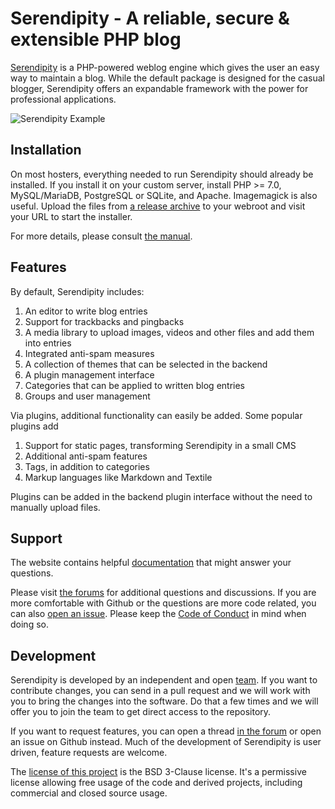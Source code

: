 # Serendipity - A reliable, secure & extensible PHP blog

[Serendipity](https://s9y.org) is a PHP-powered weblog engine which gives the user an easy way to maintain a blog. While the default package is designed for the casual blogger, Serendipity offers an expandable framework with the power for professional applications.

![Serendipity Example](https://www.onli-blogging.de/uploads/s9y_example.png)

## Installation

On most hosters, everything needed to run Serendipity should already be installed. If you install it on your custom server, install PHP >= 7.0, MySQL/MariaDB, PostgreSQL or SQLite, and Apache. Imagemagick is also useful. Upload the files from [a release archive](https://github.com/s9y/Serendipity/releases) to your webroot and visit your URL to start the installer. 

For more details, please consult [the manual](https://docs.s9y.org/docs/users/getting-started/fresh-installation.html).

## Features

By default, Serendipity includes:

 1. An editor to write blog entries
 1. Support for trackbacks and pingbacks
 1. A media library to upload images, videos and other files and add them into entries
 1. Integrated anti-spam measures
 1. A collection of themes that can be selected in the backend
 1. A plugin management interface
 1. Categories that can be applied to written blog entries
 1. Groups and user management
 
Via plugins, additional functionality can easily be added. Some popular plugins add

 1. Support for static pages, transforming Serendipity in a small CMS
 1. Additional anti-spam features
 1. Tags, in addition to categories
 1. Markup languages like Markdown and Textile
 
Plugins can be added in the backend plugin interface without the need to manually upload files.

## Support

The website contains helpful [documentation](https://docs.s9y.org/docs/index.html) that might answer your questions.

Please visit [the forums](https://board.s9y.org/) for additional questions and discussions. If you are more comfortable with Github or the questions are more code related, you can also [open an issue](https://github.com/s9y). Please keep the [Code of Conduct](https://docs.s9y.org/docs/contributing/code-of-conduct.html) in mind when doing so.

## Development

Serendipity is developed by an independent and open [team](https://docs.s9y.org/team.html). If you want to contribute changes, you can send in a pull request and we will work with you to bring the changes into the software. Do that a few times and we will offer you to join the team to get direct access to the repository. 

If you want to request features, you can open a thread [in the forum](https://board.s9y.org/) or open an issue on Github instead. Much of the development of Serendipity is user driven, feature requests are welcome.

The [license of this project](https://github.com/s9y/Serendipity/blob/master/LICENSE) is the BSD 3-Clause license. It's a permissive license allowing free usage of the code and derived projects, including commercial and closed source usage.
